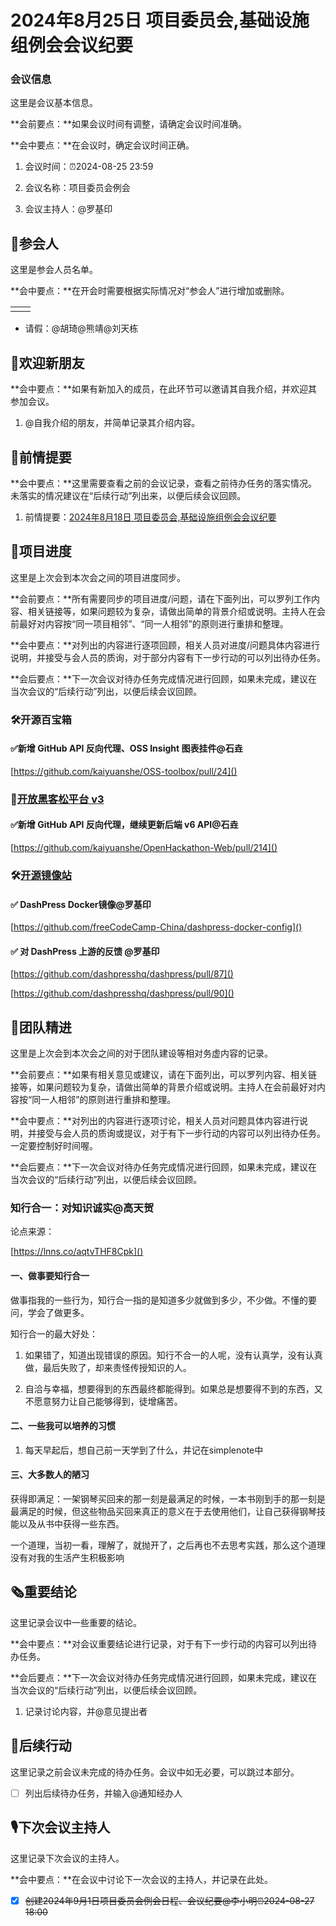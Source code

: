 # 2024年8月25日 项目委员会,基础设施组例会会议纪要

### 会议信息

<div class="callout">

这里是会议基本信息。

**会前要点：**如果会议时间有调整，请确定会议时间准确。

**会中要点：**在会议时，确定会议时间正确。

</div>

1. 会议时间：⏰2024-08-25 23:59

2. 会议名称：项目委员会例会

3. 会议主持人：@罗基印

## 👤参会人

<div class="callout">

这里是参会人员名单。

**会中要点：**在开会时需要根据实际情况对“参会人”进行增加或删除。

</div>

<table><tbody><tr>
<td>

</td>
<td>

</td>
</tr></tbody></table>

- 请假：@胡琦@熊靖@刘天栋

## 👏欢迎新朋友

<div class="callout">

**会中要点：**如果有新加入的成员，在此环节可以邀请其自我介绍，并欢迎其参加会议。

</div>

1. @自我介绍的朋友，并简单记录其介绍内容。



## 📄前情提要

<div class="callout">

**会中要点：**这里需要查看之前的会议记录，查看之前待办任务的落实情况。未落实的情况建议在“后续行动”列出来，以便后续会议回顾。

</div>

1. 前情提要：[2024年8月18日 项目委员会,基础设施组例会会议纪要](https://kaiyuanshe.feishu.cn/wiki/U56owpdEtioEmYkDvYScqVvCnQz)



## 🚧项目进度

<div class="callout">

这里是上次会到本次会之间的项目进度同步。

**会前要点：**所有需要同步的项目进度/问题，请在下面列出，可以罗列工作内容、相关链接等，如果问题较为复杂，请做出简单的背景介绍或说明。主持人在会前最好对内容按“同一项目相邻”、“同一人相邻”的原则进行重排和整理。

**会中要点：**对列出的内容进行逐项回顾，相关人员对进度/问题具体内容进行说明，并接受与会人员的质询，对于部分内容有下一步行动的可以列出待办任务。

**会后要点：**下一次会议对待办任务完成情况进行回顾，如果未完成，建议在当次会议的“后续行动”列出，以便后续会议回顾。

</div>

### 🛠️开源百宝箱

#### ✅新增 GitHub API 反向代理、OSS Insight 图表挂件@石垚

[https://github.com/kaiyuanshe/OSS-toolbox/pull/24]()

### 🚧[开放黑客松平台 v3](https://kaiyuanshe.feishu.cn/wiki/UPrXwO0XailyQVkv4lGcED8inBe)

#### ✅新增 GitHub API 反向代理，继续更新后端 v6 API@石垚

[https://github.com/kaiyuanshe/OpenHackathon-Web/pull/214]()

### 🛠️[开源镜像站](https://kaiyuanshe.feishu.cn/wiki/A1JSwFP0ti44QTkhGqncTQMYnDb)

#### ✅ DashPress Docker镜像@罗基印

[https://github.com/freeCodeCamp-China/dashpress-docker-config]()

#### ✅ 对 DashPress 上游的反馈 @罗基印

[https://github.com/dashpresshq/dashpress/pull/87]()

[https://github.com/dashpresshq/dashpress/pull/90]()

## 🤼团队精进

<div class="callout">

这里是上次会到本次会之间的对于团队建设等相对务虚内容的记录。

**会前要点：**如果有相关意见或建议，请在下面列出，可以罗列内容、相关链接等，如果问题较为复杂，请做出简单的背景介绍或说明。主持人在会前最好对内容按“同一人相邻”的原则进行重排和整理。

**会中要点：**对列出的内容进行逐项讨论，相关人员对问题具体内容进行说明，并接受与会人员的质询或提议，对于有下一步行动的内容可以列出待办任务。一定要控制好时间喔。

**会后要点：**下一次会议对待办任务完成情况进行回顾，如果未完成，建议在当次会议的“后续行动”列出，以便后续会议回顾。

</div>

### 知行合一：对知识诚实@高天贺

论点来源：

[https://lnns.co/aqtvTHF8Cpk]()

#### 一、做事要知行合一

做事指我的一些行为，知行合一指的是知道多少就做到多少，不少做。不懂的要问，学会了做更多。

知行合一的最大好处：

1. 如果错了，知道出现错误的原因。知行不合一的人呢，没有认真学，没有认真做，最后失败了，却来责怪传授知识的人。

2. 自洽与幸福，想要得到的东西最终都能得到。如果总是想要得不到的东西，又不愿意努力让自己能够得到，徒增痛苦。

#### 二、一些我可以培养的习惯

1. 每天早起后，想自己前一天学到了什么，并记在simplenote中

#### 三、大多数人的陋习

获得即满足：一架钢琴买回来的那一刻是最满足的时候，一本书刚到手的那一刻是最满足的时候，但这些物品买回来真正的意义在于去使用他们，让自己获得钢琴技能以及从书中获得一些东西。

一个道理，当初一看，理解了，就抛开了，之后再也不去思考实践，那么这个道理没有对我的生活产生积极影响

## 🗞️重要结论

<div class="callout">

这里记录会议中一些重要的结论。

**会中要点：**对会议重要结论进行记录，对于有下一步行动的内容可以列出待办任务。

**会后要点：**下一次会议对待办任务完成情况进行回顾，如果未完成，建议在当次会议的“后续行动”列出，以便后续会议回顾。

</div>

1. 记录讨论内容，并@意见提出者



## 🤺后续行动

<div class="callout">

这里记录之前会议未完成的待办任务。会议中如无必要，可以跳过本部分。

</div>

* [ ] 列出后续待办任务，并输入@通知经办人



## 🎙️下次会议主持人 

<div class="callout">

这里记录下次会议的主持人。

**会中要点：**在会议中讨论下一次会议的主持人，并记录在此处。

</div>

* [x] ~~创建2024年9月1日项目委员会例会日程、会议纪要@李小明⏰2024-08-27 18:00~~




